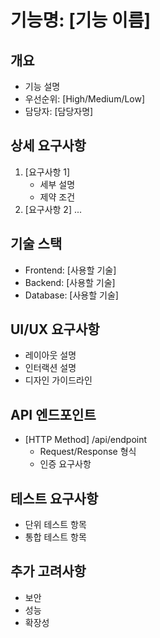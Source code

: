 # 기능명: [기능 이름]

## 개요
- 기능 설명
- 우선순위: [High/Medium/Low]
- 담당자: [담당자명]

## 상세 요구사항
1. [요구사항 1]
   - 세부 설명
   - 제약 조건
2. [요구사항 2]
   ...

## 기술 스택
- Frontend: [사용할 기술]
- Backend: [사용할 기술]
- Database: [사용할 기술]

## UI/UX 요구사항
- 레이아웃 설명
- 인터랙션 설명
- 디자인 가이드라인

## API 엔드포인트
- [HTTP Method] /api/endpoint
  - Request/Response 형식
  - 인증 요구사항

## 테스트 요구사항
- 단위 테스트 항목
- 통합 테스트 항목

## 추가 고려사항
- 보안
- 성능
- 확장성
